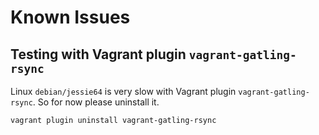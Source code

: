 
# Known Issues

## Testing with Vagrant plugin ```vagrant-gatling-rsync```

Linux ```debian/jessie64``` is very slow with Vagrant plugin ```vagrant-gatling-rsync```. So for now please uninstall it.

~~~
vagrant plugin uninstall vagrant-gatling-rsync
~~~
